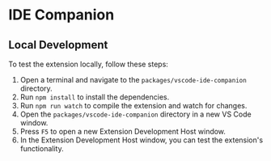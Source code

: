 # IDE Companion

## Local Development

To test the extension locally, follow these steps:

1. Open a terminal and navigate to the `packages/vscode-ide-companion` directory.
2. Run `npm install` to install the dependencies.
3. Run `npm run watch` to compile the extension and watch for changes.
4. Open the `packages/vscode-ide-companion` directory in a new VS Code window.
5. Press `F5` to open a new Extension Development Host window.
6. In the Extension Development Host window, you can test the extension's functionality.
